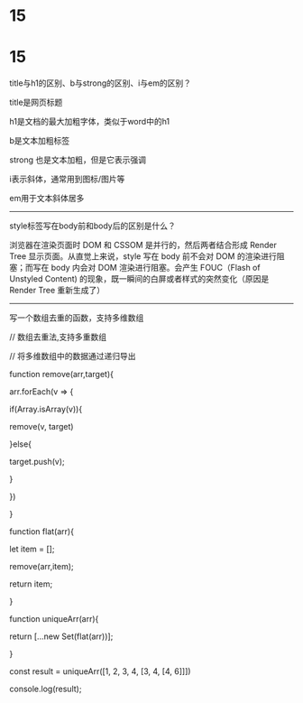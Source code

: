 # 15

# 15

title与h1的区别、b与strong的区别、i与em的区别？

title是网页标题

h1是文档的最大加粗字体，类似于word中的h1

b是文本加粗标签

strong 也是文本加粗，但是它表示强调

i表示斜体，通常用到图标/图片等

em用于文本斜体居多

---

style标签写在body前和body后的区别是什么？

浏览器在渲染页面时 DOM 和 CSSOM 是并行的，然后两者结合形成 Render Tree 显示页面。从直觉上来说，style 写在 body 前不会对 DOM 的渲染进行阻塞；而写在 body 内会对 DOM 渲染进行阻塞。会产生 FOUC（Flash of Unstyled Content) 的现象，既一瞬间的白屏或者样式的突然变化（原因是 Render Tree 重新生成了）

---

写一个数组去重的函数，支持多维数组

// 数组去重法,支持多重数组

// 将多维数组中的数据通过递归导出

function remove(arr,target){

arr.forEach(v => {

if(Array.isArray(v)){

remove(v, target)

}else{

target.push(v);

}

})

}

function flat(arr){

let item = [];

remove(arr,item);

return item;

}

function uniqueArr(arr){

return [...new Set(flat(arr))];

}

const result = uniqueArr([1, 2, 3, 4, [3, 4, [4, 6]]])

console.log(result);
